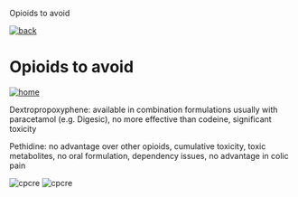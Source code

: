  Opioids to avoid         

[![back](images/backarrow.png)](Content_Hub.html)

Opioids to avoid
================

[![home](images/homebtn.png)](main_menu.html)

Dextropropoxyphene: available in combination formulations usually with paracetamol (e.g. Digesic), no more effective than codeine, significant toxicity

Pethidine: no advantage over other opioids, cumulative toxicity, toxic metabolites, no oral formulation, dependency issues, no advantage in colic pain

![cpcre](images/banner-long-footer-whitetext.png) ![cpcre](images/acrrm.png)